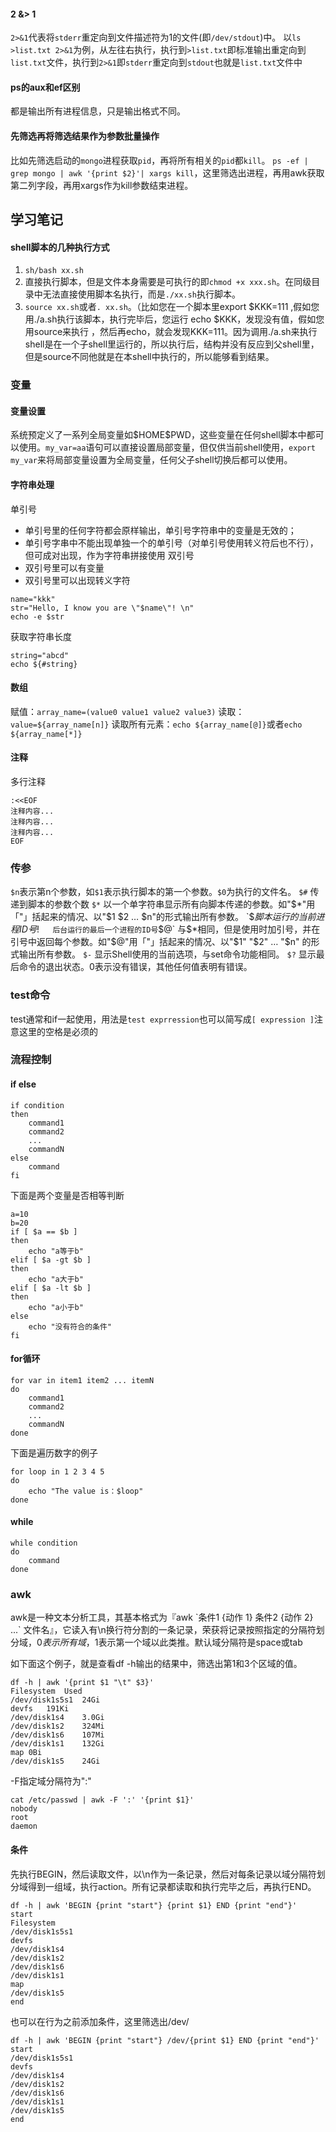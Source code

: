 #### 2 &> 1
`2>&1`代表将`stderr`重定向到文件描述符为1的文件(即`/dev/stdout`)中。
以`ls >list.txt 2>&1`为例，从左往右执行，执行到`>list.txt`即标准输出重定向到`list.txt`文件，执行到`2>&1`即`stderr`重定向到`stdout`也就是`list.txt`文件中

#### ps的aux和ef区别
都是输出所有进程信息，只是输出格式不同。

#### 先筛选再将筛选结果作为参数批量操作
比如先筛选启动的`mongo`进程获取`pid`，再将所有相关的`pid`都`kill`。
`ps -ef | grep mongo | awk '{print $2}'| xargs kill`，这里筛选出进程，再用awk获取第二列字段，再用xargs作为kill参数结束进程。


## 学习笔记
#### shell脚本的几种执行方式
1. `sh/bash xx.sh` 
2. 直接执行脚本，但是文件本身需要是可执行的即`chmod +x xxx.sh`。在同级目录中无法直接使用脚本名执行，而是`./xx.sh`执行脚本。 
3. `source xx.sh`或者`. xx.sh`。（比如您在一个脚本里export $KKK=111 ,假如您用./a.sh执行该脚本，执行完毕后，您运行 echo $KKK，发现没有值，假如您用source来执行 ，然后再echo，就会发现KKK=111。因为调用./a.sh来执行shell是在一个子shell里运行的，所以执行后，结构并没有反应到父shell里，但是source不同他就是在本shell中执行的，所以能够看到结果。

### 变量
#### 变量设置
系统预定义了一系列全局变量如$HOME\$PWD，这些变量在任何shell脚本中都可以使用。`my_var=aa`语句可以直接设置局部变量，但仅供当前shell使用，`export my_var`来将局部变量设置为全局变量，任何父子shell切换后都可以使用。

#### 字符串处理
单引号
- 单引号里的任何字符都会原样输出，单引号字符串中的变量是无效的；
- 单引号字串中不能出现单独一个的单引号（对单引号使用转义符后也不行），但可成对出现，作为字符串拼接使用
双引号
- 双引号里可以有变量
- 双引号里可以出现转义字符
```shell
name="kkk"
str="Hello, I know you are \"$name\"! \n"
echo -e $str
```
获取字符串长度
```shell
string="abcd"
echo ${#string}
```

#### 数组
赋值：`array_name=(value0 value1 value2 value3)`
读取：`value=${array_name[n]}`
读取所有元素：`echo ${array_name[@]}`或者`echo ${array_name[*]}`

#### 注释
多行注释
```shell
:<<EOF
注释内容...
注释内容...
注释内容...
EOF
```

### 传参
`$n`表示第n个参数，如`$1`表示执行脚本的第一个参数。`$0`为执行的文件名。
`$#`	传递到脚本的参数个数
`$*`	以一个单字符串显示所有向脚本传递的参数。如"$*"用「"」括起来的情况、以"$1 $2 … $n"的形式输出所有参数。
`$$`	脚本运行的当前进程ID号
`$!`	后台运行的最后一个进程的ID号
`$@`	与$*相同，但是使用时加引号，并在引号中返回每个参数。如"$@"用「"」括起来的情况、以"$1" "$2" … "$n" 的形式输出所有参数。
`$-`	显示Shell使用的当前选项，与set命令功能相同。
`$?`	显示最后命令的退出状态。0表示没有错误，其他任何值表明有错误。

### test命令
test通常和if一起使用，用法是`test exprression`也可以简写成`[ expression ]`注意这里的空格是必须的

### 流程控制
#### if else
```shell
if condition
then
    command1 
    command2
    ...
    commandN
else
    command
fi
```
下面是两个变量是否相等判断
```shell
a=10
b=20
if [ $a == $b ]
then 
    echo "a等于b"
elif [ $a -gt $b ]
then
    echo "a大于b"
elif [ $a -lt $b ]
then
    echo "a小于b"
else 
    echo "没有符合的条件"
fi
```
#### for循环
```shell
for var in item1 item2 ... itemN
do
    command1
    command2
    ...
    commandN
done
```
下面是遍历数字的例子
```shell
for loop in 1 2 3 4 5
do 
    echo "The value is：$loop"
done 
```
#### while
```shell
while condition
do
    command
done
```

### awk
awk是一种文本分析工具，其基本格式为『awk \`条件1 {动作 1} 条件2 {动作 2} ...\` 文件名』，它读入有\n换行符分割的一条记录，荣获将记录按照指定的分隔符划分域，$0表示所有域，$1表示第一个域以此类推。默认域分隔符是space或tab

如下面这个例子，就是查看df -h输出的结果中，筛选出第1和3个区域的值。
```shell
df -h | awk '{print $1 "\t" $3}'
Filesystem	Used
/dev/disk1s5s1	24Gi
devfs	191Ki
/dev/disk1s4	3.0Gi
/dev/disk1s2	324Mi
/dev/disk1s6	107Mi
/dev/disk1s1	132Gi
map	0Bi
/dev/disk1s5	24Gi
```

-F指定域分隔符为":"
```shell
cat /etc/passwd | awk -F ':' '{print $1}'
nobody
root
daemon
```
#### 条件
先执行BEGIN，然后读取文件，以\n作为一条记录，然后对每条记录以域分隔符划分域得到一组域，执行action。所有记录都读取和执行完毕之后，再执行END。
```shell
df -h | awk 'BEGIN {print "start"} {print $1} END {print "end"}'
start
Filesystem
/dev/disk1s5s1
devfs
/dev/disk1s4
/dev/disk1s2
/dev/disk1s6
/dev/disk1s1
map
/dev/disk1s5
end
```

也可以在行为之前添加条件，这里筛选出/dev/
```shell
df -h | awk 'BEGIN {print "start"} /dev/{print $1} END {print "end"}'
start
/dev/disk1s5s1
devfs
/dev/disk1s4
/dev/disk1s2
/dev/disk1s6
/dev/disk1s1
/dev/disk1s5
end
```